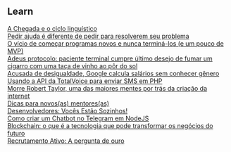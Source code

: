 ## Learn

[A Chegada e o ciclo linguístico][1]  
[Pedir ajuda é diferente de pedir para resolverem seu problema][2]  
[O vício de começar programas novos e nunca terminá-los (e um pouco de MVP)][3]  
[Adeus protocolo: paciente terminal cumpre último desejo de fumar um cigarro com uma taça de vinho ao pôr do sol][4]  
[Acusada de desigualdade, Google calcula salários sem conhecer gênero][5]  
[Usando a API da TotalVoice para enviar SMS em PHP][6]  
[Morre Robert Taylor, uma das maiores mentes por trás da criação da internet][7]  
[Dicas para novos(as) mentores(as)][8]  
[Desenvolvedores: Vocês Estão Sozinhos!][9]  
[Como criar um Chatbot no Telegram em NodeJS][10]  
[Blockchain: o que é a tecnologia que pode transformar os negócios do futuro][11]  
[Recrutamento Ativo: A pergunta de ouro][12]  

[1]: https://jovemnerd.com.br/nerdcast/chegada-e-o-ciclo-linguistico
[2]: https://medium.com/@kvnol/pedir-ajuda-%C3%A9-diferente-de-pedir-para-resolverem-seu-problema-49b3abebebca
[3]: https://medium.com/@thassiov/o-v%C3%ADcio-de-come%C3%A7ar-programas-novos-e-nunca-termin%C3%A1-los-e-um-pouco-de-mvp-69666efe31f7
[4]: www.hypeness.com.br/2017/04/hospital-na-dinamarca-quebra-protocolo-ao-realizar-ultimo-desejo-de-paciente-fumar-um-cigarro-e-tomar-uma-taca-de-vinho/
[5]: https://www.tecmundo.com.br/google/115745-acusado-desigualdade-google-calcula-salarios-conhecer-genero.htm
[6]: https://medium.com/@eminetto/usando-a-api-da-totalvoice-para-enviar-sms-em-php-dda7d0552565
[7]: https://www.tecmundo.com.br/historia/115867-morre-robert-taylor-maiores-mentes-tras-criacao-da-internet.htm
[8]: https://medium.com/trainingcenter/dicas-para-novos-as-mentores-as-9e87fa30b2b4
[9]: https://blog.codecasts.com.br/desenvolvedores-voces-estao-sozinhos-13f3eb846a99
[10]: https://labs.getninjas.com.br/como-criar-um-chatbot-no-telegram-em-nodejs-b5ad0e1b4a9
[11]: https://olhardigital.uol.com.br/alem_da_infra/noticia/blockchain-o-que-e-a-tecnologia-que-pode-transformar-os-negocios-do-futuro/64480
[12]: https://blog.bunee.io/recrutamento-ativo-a-pergunta-de-ouro/

